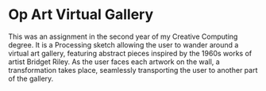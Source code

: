 # Op Art Virtual Gallery

This was an assignment in the second year of my Creative Computing degree. It is a Processing sketch allowing the user to wander around a virtual art gallery, featuring abstract pieces inspired by the 1960s works of artist Bridget Riley. As the user faces each artwork on the wall, a transformation takes place, seamlessly transporting the user to another part of the gallery.